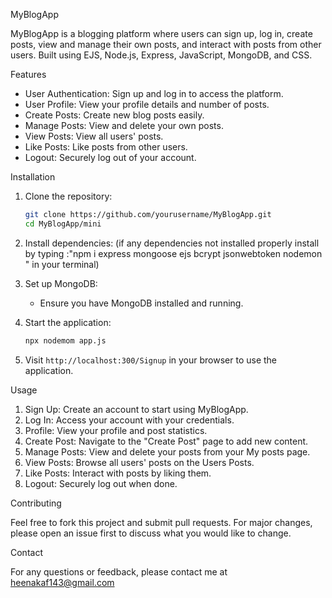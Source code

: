 MyBlogApp

MyBlogApp is a blogging platform where users can sign up, log in, create posts, view and manage their own posts, and interact with posts from other users. Built using EJS, Node.js, Express, JavaScript, MongoDB, and CSS.

Features

- User Authentication: Sign up and log in to access the platform.
- User Profile: View your profile details and number of posts.
- Create Posts: Create new blog posts easily.
- Manage Posts: View and delete your own posts.
- View Posts: View all users' posts.
- Like Posts: Like posts from other users.
- Logout: Securely log out of your account.

Installation

1. Clone the repository:
    ```bash
    git clone https://github.com/yourusername/MyBlogApp.git
    cd MyBlogApp/mini
    ```

2. Install dependencies:
    (if any dependencies not installed properly install by typing :"npm i express mongoose ejs bcrypt jsonwebtoken nodemon " in your terminal) 
 
3. Set up MongoDB:
    - Ensure you have MongoDB installed and running.
   
4. Start the application:
    ```bash
    npx nodemom app.js


5. Visit `http://localhost:300/Signup` in your browser to use the application.

Usage

1. Sign Up: Create an account to start using MyBlogApp.
2. Log In: Access your account with your credentials.
3. Profile: View your profile and post statistics.
4. Create Post: Navigate to the "Create Post" page to add new content.
5. Manage Posts: View and delete your posts from your My posts page.
6. View Posts: Browse all users' posts on the Users Posts.
7. Like Posts: Interact with posts by liking them.
8. Logout: Securely log out when done.

Contributing

Feel free to fork this project and submit pull requests. For major changes, please open an issue first to discuss what you would like to change.

Contact

For any questions or feedback, please contact me at heenakaf143@gmail.com

